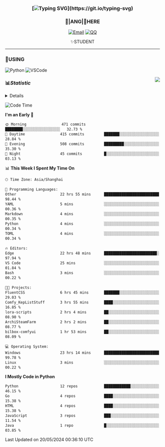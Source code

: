 <div align="center">


### [![Typing SVG](https://readme-typing-svg.herokuapp.com?size=25&duration=2500&color=8C43EA&vCenter=true&width=200&height=40&lines=%F0%9F%8C%B1ANGJustinl%F0%9F%8C%B1+!)](https://git.io/typing-svg)


### 🥛|**ANG**|🥛HERE



[![Email](https://img.shields.io/badge/Email-ANGJustin@163.com-6A5ACD?style=flat-square&logoColor=fff)](mailto:ANGJustinl@163.com)
[![QQ](https://img.shields.io/badge/QQ-77139032-98FB98?style=flat-square&logoColor=fff)](https://qm.qq.com/cgi-bin/qm/qr?k=mcs-cON_aPNfc3hO8-H7lWJHDX-5nKr7&noverify=0)




✨STUDENT 

</div>

---

### 🎨USING

![Python](https://img.shields.io/badge/-Python-blue?style=flat-square&logo=Python&logoColor=fff)
![VSCode](https://img.shields.io/badge/-VSCode-blue?style=flat-square&logo=visualstudiocode&logoColor=fff)


<a href="#">
  <img align="right" src="https://github-readme-stats.vercel.app/api?username=ANGJustinl&count_private=true&show_icons=true&hide_border=true&bg_color=15,f2f7fd,E0EAFC" />
</a>




### 📊*Statistic* 

<details>

<p align="center">
   <img src="github-metrics.svg" alt="typing-svg">
</p>

[![Github activity graph](https://github-readme-activity-graph.angforever.top/graph?username=ANGJustinl&theme=dracula)](https://github.com/ANGJustinl/ANGJustinl)
![image](https://github.com/ANGJustinl/ANGJustinl/assets/96008766/f6c957b8-b907-482a-8804-4c1f944d4b60)
</details>

<!--START_SECTION:waka-->
![Code Time](http://img.shields.io/badge/Code%20Time-91%20hrs%204%20mins-blue)

**I'm an Early 🐤** 

```text
🌞 Morning                471 commits         ████████░░░░░░░░░░░░░░░░░   32.73 % 
🌆 Daytime                415 commits         ███████░░░░░░░░░░░░░░░░░░   28.84 % 
🌃 Evening                508 commits         █████████░░░░░░░░░░░░░░░░   35.30 % 
🌙 Night                  45 commits          █░░░░░░░░░░░░░░░░░░░░░░░░   03.13 % 
```


📊 **This Week I Spent My Time On** 

```text
🕑︎ Time Zone: Asia/Shanghai

💬 Programming Languages: 
Other                    22 hrs 55 mins      █████████████████████████   98.44 % 
YAML                     5 mins              ░░░░░░░░░░░░░░░░░░░░░░░░░   00.36 % 
Markdown                 4 mins              ░░░░░░░░░░░░░░░░░░░░░░░░░   00.35 % 
Python                   4 mins              ░░░░░░░░░░░░░░░░░░░░░░░░░   00.34 % 
TOML                     4 mins              ░░░░░░░░░░░░░░░░░░░░░░░░░   00.34 % 

🔥 Editors: 
Edge                     22 hrs 48 mins      ████████████████████████░   97.94 % 
VS Code                  25 mins             ░░░░░░░░░░░░░░░░░░░░░░░░░   01.84 % 
Bash                     3 mins              ░░░░░░░░░░░░░░░░░░░░░░░░░   00.22 % 

🐱‍💻 Projects: 
FluentCSS                6 hrs 45 mins       ███████░░░░░░░░░░░░░░░░░░   29.03 % 
Comfy_KepListStuff       3 hrs 55 mins       ████░░░░░░░░░░░░░░░░░░░░░   16.85 % 
lora-scripts             2 hrs 4 mins        ██░░░░░░░░░░░░░░░░░░░░░░░   08.90 % 
ArchiSteamFarm           2 hrs 2 mins        ██░░░░░░░░░░░░░░░░░░░░░░░   08.77 % 
bilbox-comfyui           1 hr 53 mins        ██░░░░░░░░░░░░░░░░░░░░░░░   08.09 % 

💻 Operating System: 
Windows                  23 hrs 14 mins      █████████████████████████   99.78 % 
Linux                    3 mins              ░░░░░░░░░░░░░░░░░░░░░░░░░   00.22 % 
```

**I Mostly Code in Python** 

```text
Python                   12 repos            ████████████░░░░░░░░░░░░░   46.15 % 
Go                       4 repos             ████░░░░░░░░░░░░░░░░░░░░░   15.38 % 
HTML                     4 repos             ████░░░░░░░░░░░░░░░░░░░░░   15.38 % 
JavaScript               3 repos             ███░░░░░░░░░░░░░░░░░░░░░░   11.54 % 
Java                     1 repo              █░░░░░░░░░░░░░░░░░░░░░░░░   03.85 % 
```




 Last Updated on 20/05/2024 00:36:10 UTC
<!--END_SECTION:waka-->
